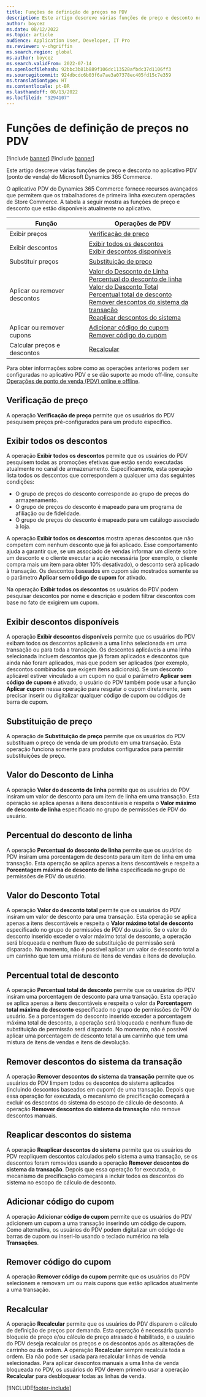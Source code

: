 ```yaml
---
title: Funções de definição de preços no PDV
description: Este artigo descreve várias funções de preço e desconto no aplicativo PDV (ponto de venda) do Microsoft Dynamics 365 Commerce.
author: boycez
ms.date: 08/12/2022
ms.topic: article
audience: Application User, Developer, IT Pro
ms.reviewer: v-chgriffin
ms.search.region: global
ms.author: boycez
ms.search.validFrom: 2022-07-14
ms.openlocfilehash: 92bbc3b81b889f106dc113528afbdc37d1106ff3
ms.sourcegitcommit: 924dbcdc6b03f6a7ae3a07378ec405fd15c7e359
ms.translationtype: HT
ms.contentlocale: pt-BR
ms.lasthandoff: 08/13/2022
ms.locfileid: "9294107"
---
```

# <a name="pricing-functions-in-pos"></a>Funções de definição de preços no PDV

[!include [banner](includes/banner.md)]
[!include [banner](includes/preview-banner.md)]

Este artigo descreve várias funções de preço e desconto no aplicativo PDV (ponto de venda) do Microsoft Dynamics 365 Commerce.

O aplicativo PDV do Dynamics 365 Commerce fornece recursos avançados que permitem que os trabalhadores de primeira linha executem operações de Store Commerce. A tabela a seguir mostra as funções de preço e desconto que estão disponíveis atualmente no aplicativo.

| Função                       | Operações de PDV |
|--------------------------------|----------------|
| Exibir preços                    | [Verificação de preço](#price-check) |
| Exibir descontos                 | [Exibir todos os descontos](#view-all-discounts)<br>[Exibir descontos disponíveis](#view-available-discounts) |
| Substituir preços                | [Substituição de preço](#price-override) |
| Aplicar ou remover descontos      | [Valor do Desconto de Linha](#line-discount-amount)<br>[Percentual do desconto de linha](#line-discount-percent)<br>[Valor do Desconto Total](#total-discount-amount)<br>[Percentual total de desconto](#total-discount-percent)<br>[Remover descontos do sistema da transação](#remove-system-discounts-from-transaction)<br>[Reaplicar descontos do sistema](#reapply-system-discounts) |
| Aplicar ou remover cupons        | [Adicionar código do cupom](#add-coupon-code)<br>[Remover código do cupom](#remove-coupon-code) |
| Calcular preços e descontos | [Recalcular](#recalculate) |

Para obter informações sobre como as operações anteriores podem ser configuradas no aplicativo PDV e se dão suporte ao modo off-line, consulte [Operações de ponto de venda (PDV) online e offline](pos-operations.md).

## <a name="price-check"></a>Verificação de preço

A operação **Verificação de preço** permite que os usuários do PDV pesquisem preços pré-configurados para um produto específico.

## <a name="view-all-discounts"></a>Exibir todos os descontos

A operação **Exibir todos os descontos** permite que os usuários do PDV pesquisem todas as promoções efetivas que estão sendo executadas atualmente no canal de armazenamento. Especificamente, esta operação lista todos os descontos que correspondem a qualquer uma das seguintes condições:

- O grupo de preços do desconto corresponde ao grupo de preços do armazenamento.
- O grupo de preços do desconto é mapeado para um programa de afiliação ou de fidelidade.
- O grupo de preços do desconto é mapeado para um catálogo associado à loja.

A operação **Exibir todos os descontos** mostra apenas descontos que não competem com nenhum desconto que já foi aplicado. Esse comportamento ajuda a garantir que, se um associado de vendas informar um cliente sobre um desconto e o cliente executar a ação necessária (por exemplo, o cliente compra mais um item para obter 10% desativado), o desconto será aplicado à transação. Os descontos baseados em cupom são mostrados somente se o parâmetro **Aplicar sem código de cupom** for ativado.

Na operação **Exibir todos os descontos** os usuários do PDV podem pesquisar descontos por nome e descrição e podem filtrar descontos com base no fato de exigirem um cupom.

## <a name="view-available-discounts"></a>Exibir descontos disponíveis

A operação **Exibir descontos disponíveis** permite que os usuários do PDV exibam todos os descontos aplicáveis a uma linha selecionada em uma transação ou para toda a transação. Os descontos aplicáveis a uma linha selecionada incluem descontos que já foram aplicados e descontos que ainda não foram aplicados, mas que podem ser aplicados (por exemplo, descontos combinados que exigem itens adicionais). Se um desconto aplicável estiver vinculado a um cupom no qual o parâmetro **Aplicar sem código de cupom** é ativado, o usuário do PDV também pode usar a função **Aplicar cupom** nessa operação para resgatar o cupom diretamente, sem precisar inserir ou digitalizar qualquer código de cupom ou códigos de barra de cupom.

## <a name="price-override"></a>Substituição de preço

A operação de **Substituição de preço** permite que os usuários do PDV substituam o preço de venda de um produto em uma transação. Esta operação funciona somente para produtos configurados para permitir substituições de preço.

## <a name="line-discount-amount"></a>Valor do Desconto de Linha

A operação **Valor do desconto de linha** permite que os usuários do PDV insiram um valor de desconto para um item de linha em uma transação. Esta operação se aplica apenas a itens descontáveis e respeita o **Valor máximo de desconto de linha** especificado no grupo de permissões de PDV do usuário.

## <a name="line-discount-percent"></a>Percentual do desconto de linha

A operação **Percentual do desconto de linha** permite que os usuários do PDV insiram uma porcentagem de desconto para um item de linha em uma transação. Esta operação se aplica apenas a itens descontáveis e respeita a **Porcentagem máxima de desconto de linha** especificada no grupo de permissões de PDV do usuário.

## <a name="total-discount-amount"></a>Valor do Desconto Total

A operação **Valor do desconto total** permite que os usuários do PDV insiram um valor de desconto para uma transação. Esta operação se aplica apenas a itens descontáveis e respeita o **Valor máximo total de desconto** especificado no grupo de permissões de PDV do usuário. Se o valor do desconto inserido exceder o valor máximo total de desconto, a operação será bloqueada e nenhum fluxo de substituição de permissão será disparado. No momento, não é possível aplicar um valor de desconto total a um carrinho que tem uma mistura de itens de vendas e itens de devolução.

## <a name="total-discount-percent"></a>Percentual total de desconto

A operação **Percentual total de desconto** permite que os usuários do PDV insiram uma porcentagem de desconto para uma transação. Esta operação se aplica apenas a itens descontáveis e respeita o valor da **Porcentagem total máxima de desconto** especificado no grupo de permissões de PDV do usuário. Se a porcentagem do desconto inserido exceder a porcentagem máxima total de desconto, a operação será bloqueada e nenhum fluxo de substituição de permissão será disparado. No momento, não é possível aplicar uma porcentagem de desconto total a um carrinho que tem uma mistura de itens de vendas e itens de devolução.

## <a name="remove-system-discounts-from-transaction"></a>Remover descontos do sistema da transação

A operação **Remover descontos do sistema da transação** permite que os usuários do PDV limpem todos os descontos do sistema aplicados (incluindo descontos baseados em cupom) de uma transação. Depois que essa operação for executada, o mecanismo de precificação começará a excluir os descontos do sistema do escopo de cálculo de desconto. A operação **Remover descontos do sistema da transação** não remove descontos manuais.

## <a name="reapply-system-discounts"></a>Reaplicar descontos do sistema

A operação **Reaplicar descontos do sistema** permite que os usuários do PDV reapliquem descontos calculados pelo sistema a uma transação, se os descontos foram removidos usando a operação **Remover descontos do sistema da transação**. Depois que essa operação for executada, o mecanismo de precificação começará a incluir todos os descontos do sistema no escopo de cálculo de desconto.

## <a name="add-coupon-code"></a>Adicionar código do cupom

A operação **Adicionar código do cupom** permite que os usuários do PDV adicionem um cupom a uma transação inserindo um código de cupom. Como alternativa, os usuários do PDV podem digitalizar um código de barras de cupom ou inseri-lo usando o teclado numérico na tela **Transações**.

## <a name="remove-coupon-code"></a>Remover código do cupom

A operação **Remover código do cupom** permite que os usuários do PDV selecionem e removam um ou mais cupons que estão aplicados atualmente a uma transação.

## <a name="recalculate"></a>Recalcular

A operação **Recalcular** permite que os usuários do PDV disparem o cálculo de definição de preços por demanda. Esta operação é necessária quando bloqueio de preço e/ou cálculo de preço atrasado é habilitado, e o usuário do PDV deseja recalcular os preços e os descontos após as alterações de carrinho ou da ordem. A operação **Recalcular** sempre recalcula toda a ordem. Ela não pode ser usada para recalcular linhas de venda selecionadas. Para aplicar descontos manuais a uma linha de venda bloqueada no PDV, os usuários do PDV devem primeiro usar a operação **Recalcular** para desbloquear todas as linhas de venda.

[!INCLUDE[footer-include](../includes/footer-banner.md)]
